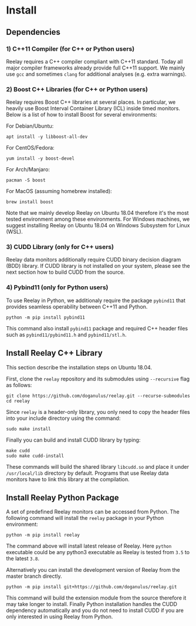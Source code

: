 # Install

## Dependencies

### 1) C++11 Compiler (for C++ or Python users)

Reelay requires a C++ compiler compliant with C++11 standard. Today all major compiler frameworks already provide full C++11 support. We mainly use `gcc` and sometimes `clang` for additional analyses (e.g. extra warnings).

### 2) Boost C++ Libraries (for C++ or Python users)

Reelay requires Boost C++ libraries at several places. In particular, we heavily use Boost Interval Container Library (ICL) inside timed monitors. Below is a list of how to install Boost for several environments:

For Debian/Ubuntu:

    apt install -y libboost-all-dev

For CentOS/Fedora:

    yum install -y boost-devel

For Arch/Manjaro:

    pacman -S boost

For MacOS (assuming homebrew installed):

    brew install boost

Note that we mainly develop Reelay on Ubuntu 18.04 therefore it's the most tested environment among these environments. For Windows machines, we suggest installing Reelay on Ubuntu 18.04 on Windows Subsystem for Linux (WSL).

### 3) CUDD Library (only for C++ users)

Reelay data monitors additionally require CUDD binary decision diagram (BDD) library. If CUDD library is not installed on your system, please see the next section how to build CUDD from the source.

### 4) Pybind11 (only for Python users)

To use Reelay in Python, we additionaly require the package `pybind11` that provides seamless operability between C++11 and Python.

    python -m pip install pybind11 

This command also install `pybind11` package and required C++ header files such as `pybind11/pybind11.h` and `pybind11/stl.h`.

## Install Reelay C++ Library

This section describe the installation steps on Ubuntu 18.04.

First, clone the `reelay` repository and its submodules using `--recursive` flag as follows:

    git clone https://github.com/doganulus/reelay.git --recurse-submodules
    cd reelay

Since `reelay` is a header-only library, you only need to copy the header files into your include directory using the command:

    sudo make install

Finally you can build and install CUDD library by typing:

    make cudd
    sudo make cudd-install

These commands will build the shared library `libcudd.so` and place it under `/usr/local/lib` directory by default. Programs that use Reelay data monitors have to link this library at the compilation.

<!-- ## Install Reelay Apps

The following command will compile and install command-line applications using `reelay` library to monitor formal specifications over CSV files:

    make apps
    sudo make apps-install

Currently available applications are `rymtl` for past MTL specifications, `rystl` for past STL specifications, and `ryjavu` for past QTL specifications. Note that `C++17` support is needed to build Reelay apps. -->

## Install Reelay Python Package

A set of predefined Reelay monitors can be accessed from Python. The following command will install the `reelay` package in your Python environment:

    python -m pip install reelay

The command above will install latest release of Reelay.  Here `python` executable could be any python3 executable as Reelay is tested from `3.5` to the latest `3.8`.

Alternatively you can install the development version of Reelay from the master branch directly.

    python -m pip install git+https://github.com/doganulus/reelay.git

This command will build the extension module from the source therefore it may take longer to install. Finally Python installation handles the CUDD dependency automatically and you do not need to install CUDD if you are only interested in using Reelay from Python.
